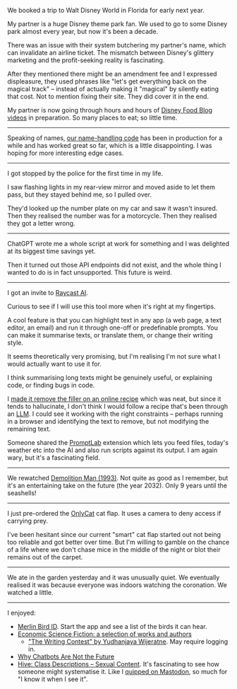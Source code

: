 We booked a trip to Walt Disney World in Florida for early next year.

My partner is a huge Disney theme park fan. We used to go to some Disney park almost every year, but now it's been a decade.

There was an issue with their system butchering my partner's name, which can invalidate an airline ticket. The mismatch between Disney's glittery marketing and the profit-seeking reality is fascinating.

After they mentioned there might be an amendment fee and I expressed displeasure, they used phrases like "let's get everything back on the magical track" – instead of actually making it "magical" by silently eating that cost. Not to mention fixing their site. They did cover it in the end.

My partner is now going through hours and hours of [Disney Food Blog videos](https://www.youtube.com/c/DFBGuide) in preparation. So many places to eat; so little time.

---

Speaking of names, [our name-handling code](/weeknotes/2023-w15) has been in production for a while and has worked great so far, which is a little disappointing. I was hoping for more interesting edge cases.

---

I got stopped by the police for the first time in my life.

I saw flashing lights in my rear-view mirror and moved aside to let them pass, but they stayed behind me, so I pulled over.

They'd looked up the number plate on my car and saw it wasn't insured. Then they realised the number was for a motorcycle. Then they realised they got a letter wrong.

---

ChatGPT wrote me a whole script at work for something and I was delighted at its biggest time savings yet.

Then it turned out those API endpoints did not exist, and the whole thing I wanted to do is in fact unsupported. This future is weird.

---

I got an invite to [Raycast AI](https://www.raycast.com/ai).

Curious to see if I will use this tool more when it's right at my fingertips.

A cool feature is that you can highlight text in any app (a web page, a text editor, an email) and run it through one-off or predefinable prompts. You can make it summarise texts, or translate them, or change their writing style.

It seems theoretically very promising, but I'm realising I'm not sure what I would actually want to use it for.

I think summarising long texts might be genuinely useful, or explaining code, or finding bugs in code.

I [made it remove the filler on an online recipe](https://ruby.social/@henrik/110318654230937709) which was neat, but since it tends to hallucinate, I don't think I would follow a recipe that's been through an [LLM](https://en.wikipedia.org/wiki/Large_language_model). I could see it working with the right constraints – perhaps running in a browser and identifying the text to remove, but not modifying the remaining text.

Someone shared the [PromptLab](https://github.com/SKaplanOfficial/Raycast-PromptLab) extension which lets you feed files, today's weather etc into the AI and also run scripts against its output. I am again wary, but it's a fascinating field.

---

We rewatched [Demolition Man (1993)](https://www.imdb.com/title/tt0106697/). Not quite as good as I remember, but it's an entertaining take on the future (the year 2032). Only 9 years until the seashells!

---

I just pre-ordered the [OnlyCat](https://www.onlycat.com/) cat flap. It uses a camera to deny access if carrying prey.

I've been hesitant since our current "smart" cat flap started out not being too reliable and got better over time. But I'm willing to gamble on the chance of a life where we don't chase mice in the middle of the night or blot their remains out of the carpet.

---

We ate in the garden yesterday and it was unusually quiet. We eventually realised it was because everyone was indoors watching the coronation. We watched a little.

---

I enjoyed:

- [Merlin Bird ID](https://merlin.allaboutbirds.org/). Start the app and see a list of the birds it can hear.
- [Economic Science Fiction: a selection of works and authors](https://edgeryders.eu/t/economic-science-fiction-a-selection-of-works-and-authors/8582)
    - ["The Writing Contest" by Yudhanjaya Wijeratne](https://yudhanjaya.com/The-Writing-Contest-824fdd034b9e467f8747f04e3d1de44d). May require logging in.
- [Why Chatbots Are Not the Future](https://wattenberger.com/thoughts/boo-chatbots)
- [Hive: Class Descriptions – Sexual Content](https://docs.thehive.ai/docs/sexual-content). It's fascinating to see how someone might systematise it. Like I [quipped on Mastodon](https://ruby.social/@henrik/110305586062723460), so much for "I know it when I see it".

